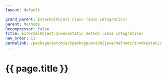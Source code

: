```yaml
---
layout: default

grand_parent: ExternalObject class (Java integration)
parent: Methods
Decompressor: false
title: ExternalObject.InvokeStatic method (Java integration)
nav_order: 11
permalink: /package/extobjectpackage/extobjjava/methods/invokestatic
---
```

# {{ page.title }}
